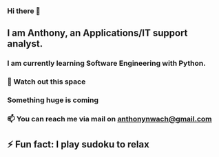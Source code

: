 ### Hi there 👋

## I am Anthony, an Applications/IT support analyst.
### I am currently learning Software Engineering with Python.
### 🔭 Watch out this space 
### Something huge is coming 
### 📫 You can reach me via mail on anthonynwach@gmail.com
## ⚡ Fun fact: I play sudoku to relax

<!--
**PASTONNI/PASTONNI** is a ✨ _special_ ✨ repository because its `README.md` (this file) appears on your GitHub profile.

Here are some ideas to get you started:

- 🔭 I’m currently working on ...
- 🌱 I’m currently learning ...
- 👯 I’m looking to collaborate on ...
- 🤔 I’m looking for help with ...
- 💬 Ask me about ...
- 📫 How to reach me: ...
- 😄 Pronouns: ...
- ⚡ Fun fact: ...
-->


